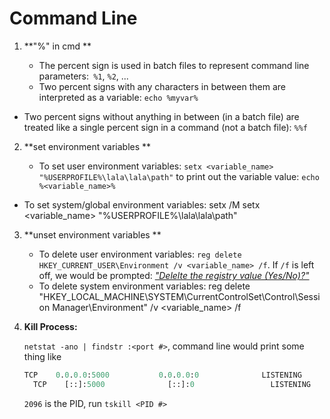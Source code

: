 # Command Line

1.	**"%" in cmd  **
	
	+ The percent sign is used in batch files to represent command line parameters:` %1`, `%2`, ...
	+ Two percent signs with any characters in between them are interpreted as a variable: `echo %myvar%`

+ Two percent signs without anything in between (in a batch file) are treated like a single percent sign in a command (not a batch file): `%%f`
	
2.	**set environment variables **
	
	+ To set user environment variables: `setx <variable_name> "%USERPROFILE%\lala\lala\path"`
	  	to print out the variable value:  `echo %<variable_name>%`

+ To set system/global environment variables: setx /M setx <variable_name> "%USERPROFILE%\lala\lala\path"
	
3.	**unset environment variables **
	
	+ To delete user environment variables: `reg delete HKEY_CURRENT_USER\Environment /v <variable_name> /f`. If `/f` is left off, we would be prompted: <u>*"Delelte the registry value <varaible name> (Yes/No)?"*</u>
	+ To delete system environment variables:  reg delete "HKEY_LOCAL_MACHINE\SYSTEM\CurrentControlSet\Control\Session Manager\Environment" /v <variable_name> /f

4. **Kill Process:**

    `netstat -ano | findstr :<port #>`,  command line would print some thing like

   ```commonlisp
   TCP    0.0.0.0:5000           0.0.0.0:0              LISTENING       2096
     TCP    [::]:5000              [::]:0                 LISTENING       2096
   ```

   `2096`  is the PID, run `tskill <PID #>`



